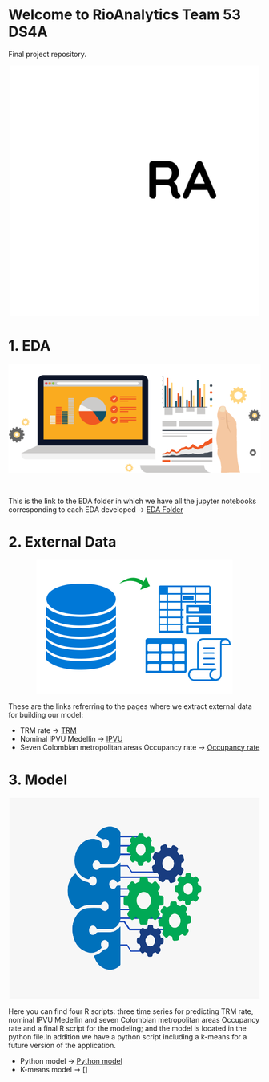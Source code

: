# Welcome to RioAnalytics Team 53 DS4A

Final project repository.

<p align="center">
<img src="Images/logo.png" width="500" height="500" class="center">
 </p>
 




# 1. EDA

<p align="center">
<img src="Images/EDA_Icon.png" class="center">
 </p><br/>


This is the link to the EDA folder in which we have all the jupyter notebooks corresponding to each EDA developed -> [EDA Folder](./EDA)

# 2. External Data

<p align="center">
<img src="Images/extrac_data.png" class="center">
 </p>


These are the links refrerring to the pages where we extract external data for building our model:
 - TRM rate -> [TRM](https://www.banrep.gov.co/es/estadisticas/trm)
 - Nominal IPVU Medellin -> [IPVU](https://www.banrep.gov.co/es/estadisticas/indice-precios-vivienda-usada-ipvu)
 - Seven Colombian metropolitan areas Occupancy rate -> [Occupancy rate](https://www.banrep.gov.co/es/estadisticas/tasas-ocupacion-y-desempleo)

# 3. Model

<p align="center">
<img src="Images/Machine-Learning.png" width=500 height=400 class="center">
 </p>

 Here you can find four R scripts: three time series for predicting TRM rate, nominal IPVU Medellin and seven Colombian metropolitan areas Occupancy rate and a final R script for the modeling; and the model is located in the python file.In addition we have a python script including a k-means for a future version of the application.
 
  - Python model -> [Python model](./Model/Model.py)
  - K-means model -> []









